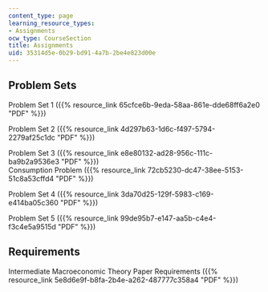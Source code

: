 ```yaml
---
content_type: page
learning_resource_types:
- Assignments
ocw_type: CourseSection
title: Assignments
uid: 35314d5e-0b29-bd91-4a7b-2be4e823d00e
---
```


Problem Sets
------------

Problem Set 1 ({{% resource_link 65cfce6b-9eda-58aa-861e-dde68ff6a2e0 "PDF" %}})

Problem Set 2 ({{% resource_link 4d297b63-1d6c-f497-5794-2279af25c1dc "PDF" %}})

Problem Set 3 ({{% resource_link e8e80132-ad28-956c-111c-ba9b2a9536e3 "PDF" %}})  
Consumption Problem ({{% resource_link 72cb5230-dc47-38ee-5153-51c8a53cffd4 "PDF" %}})

Problem Set 4 ({{% resource_link 3da70d25-129f-5983-c169-e414ba05c360 "PDF" %}})

Problem Set 5 ({{% resource_link 99de95b7-e147-aa5b-c4e4-f3c4e5a9515d "PDF" %}})

Requirements
------------

Intermediate Macroeconomic Theory Paper Requirements ({{% resource_link 5e8d6e9f-b8fa-2b4e-a262-487777c358a4 "PDF" %}})